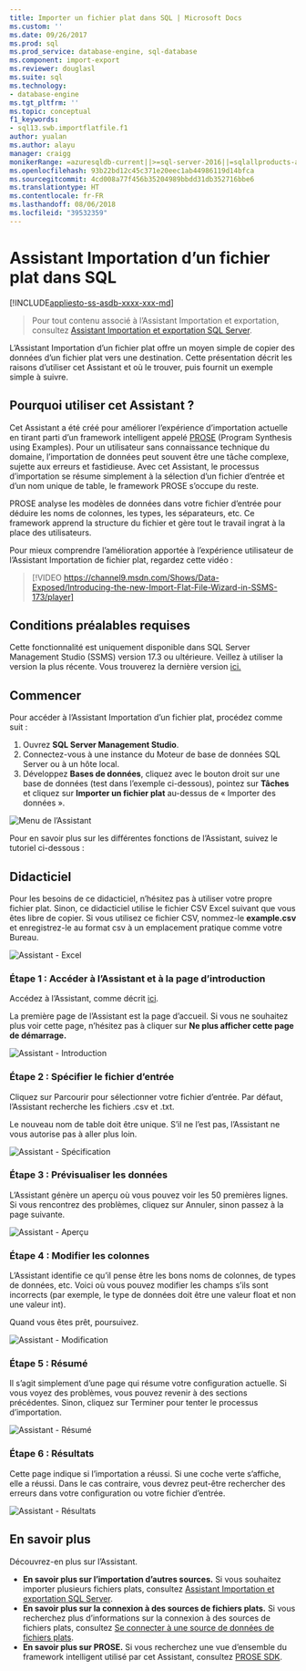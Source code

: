 ```yaml
---
title: Importer un fichier plat dans SQL | Microsoft Docs
ms.custom: ''
ms.date: 09/26/2017
ms.prod: sql
ms.prod_service: database-engine, sql-database
ms.component: import-export
ms.reviewer: douglasl
ms.suite: sql
ms.technology:
- database-engine
ms.tgt_pltfrm: ''
ms.topic: conceptual
f1_keywords:
- sql13.swb.importflatfile.f1
author: yualan
ms.author: alayu
manager: craigg
monikerRange: =azuresqldb-current||>=sql-server-2016||=sqlallproducts-allversions||>=sql-server-linux-2017
ms.openlocfilehash: 93b22bd12c45c371e20eec1ab44986119d14bfca
ms.sourcegitcommit: 4cd008a77f456b35204989bbdd31db352716bbe6
ms.translationtype: HT
ms.contentlocale: fr-FR
ms.lasthandoff: 08/06/2018
ms.locfileid: "39532359"
---
```

# <a name="import-flat-file-to-sql-wizard"></a>Assistant Importation d’un fichier plat dans SQL
[!INCLUDE[appliesto-ss-asdb-xxxx-xxx-md](../../includes/appliesto-ss-asdb-xxxx-xxx-md.md)]
> Pour tout contenu associé à l’Assistant Importation et exportation, consultez [Assistant Importation et exportation SQL Server](https://docs.microsoft.com/sql/integration-services/import-export-data/import-and-export-data-with-the-sql-server-import-and-export-wizard).

L’Assistant Importation d’un fichier plat offre un moyen simple de copier des données d’un fichier plat vers une destination. Cette présentation décrit les raisons d’utiliser cet Assistant et où le trouver, puis fournit un exemple simple à suivre.

## <a name="why-would-i-use-this-wizard"></a>Pourquoi utiliser cet Assistant ?
Cet Assistant a été créé pour améliorer l’expérience d’importation actuelle en tirant parti d’un framework intelligent appelé [PROSE](https://microsoft.github.io/prose/) (Program Synthesis using Examples). Pour un utilisateur sans connaissance technique du domaine, l’importation de données peut souvent être une tâche complexe, sujette aux erreurs et fastidieuse. Avec cet Assistant, le processus d’importation se résume simplement à la sélection d’un fichier d’entrée et d’un nom unique de table, le framework PROSE s’occupe du reste.

PROSE analyse les modèles de données dans votre fichier d’entrée pour déduire les noms de colonnes, les types, les séparateurs, etc. Ce framework apprend la structure du fichier et gère tout le travail ingrat à la place des utilisateurs.

Pour mieux comprendre l’amélioration apportée à l’expérience utilisateur de l’Assistant Importation de fichier plat, regardez cette vidéo :

> [!VIDEO https://channel9.msdn.com/Shows/Data-Exposed/Introducing-the-new-Import-Flat-File-Wizard-in-SSMS-173/player]

## <a name="prerequisites"></a>Conditions préalables requises
Cette fonctionnalité est uniquement disponible dans SQL Server Management Studio (SSMS) version 17.3 ou ultérieure. Veillez à utiliser la version la plus récente. Vous trouverez la dernière version [ici.](https://docs.microsoft.com/sql/ssms/download-sql-server-management-studio-ssms)
 
## <a id="started"></a>Commencer
Pour accéder à l’Assistant Importation d’un fichier plat, procédez comme suit :

1. Ouvrez **SQL Server Management Studio**.
2. Connectez-vous à une instance du Moteur de base de données SQL Server ou à un hôte local.
3. Développez **Bases de données**, cliquez avec le bouton droit sur une base de données (test dans l’exemple ci-dessous), pointez sur **Tâches** et cliquez sur **Importer un fichier plat** au-dessus de « Importer des données ».

![Menu de l’Assistant](media/import-flat-file-wizard/importffmenu.png)

Pour en savoir plus sur les différentes fonctions de l’Assistant, suivez le tutoriel ci-dessous :

## <a name="tutorial"></a>Didacticiel
Pour les besoins de ce didacticiel, n’hésitez pas à utiliser votre propre fichier plat. Sinon, ce didacticiel utilise le fichier CSV Excel suivant que vous êtes libre de copier. Si vous utilisez ce fichier CSV, nommez-le **example.csv** et enregistrez-le au format csv à un emplacement pratique comme votre Bureau.

![Assistant - Excel](media/import-flat-file-wizard/importffexample.png)

### <a name="step-1-access-wizard-and-intro-page"></a>Étape 1 : Accéder à l’Assistant et à la page d’introduction
Accédez à l’Assistant, comme décrit [ici](#started).

La première page de l’Assistant est la page d’accueil. Si vous ne souhaitez plus voir cette page, n’hésitez pas à cliquer sur **Ne plus afficher cette page de démarrage.**

![Assistant - Introduction](media/import-flat-file-wizard/importffintro.png)

### <a name="step-2-specify-input-file"></a>Étape 2 : Spécifier le fichier d’entrée
Cliquez sur Parcourir pour sélectionner votre fichier d’entrée. Par défaut, l’Assistant recherche les fichiers .csv et .txt. 

Le nouveau nom de table doit être unique. S’il ne l’est pas, l’Assistant ne vous autorise pas à aller plus loin.

![Assistant - Spécification](media/import-flat-file-wizard/importffspecify.png)

### <a name="step-3-preview-data"></a>Étape 3 : Prévisualiser les données
L’Assistant génère un aperçu où vous pouvez voir les 50 premières lignes. Si vous rencontrez des problèmes, cliquez sur Annuler, sinon passez à la page suivante.

![Assistant - Aperçu](media/import-flat-file-wizard/importffpreview.png)

### <a name="step-4-modify-columns"></a>Étape 4 : Modifier les colonnes
L’Assistant identifie ce qu’il pense être les bons noms de colonnes, de types de données, etc. Voici où vous pouvez modifier les champs s’ils sont incorrects (par exemple, le type de données doit être une valeur float et non une valeur int).

Quand vous êtes prêt, poursuivez.

![Assistant - Modification](media/import-flat-file-wizard/importffmodify.png)

### <a name="step-5-summary"></a>Étape 5 : Résumé
Il s’agit simplement d’une page qui résume votre configuration actuelle. Si vous voyez des problèmes, vous pouvez revenir à des sections précédentes. Sinon, cliquez sur Terminer pour tenter le processus d’importation.

![Assistant - Résumé](media/import-flat-file-wizard/importffsummary.png)

### <a name="step-6-results"></a>Étape 6 : Résultats
Cette page indique si l’importation a réussi. Si une coche verte s’affiche, elle a réussi. Dans le cas contraire, vous devrez peut-être rechercher des erreurs dans votre configuration ou votre fichier d’entrée.

![Assistant - Résultats](media/import-flat-file-wizard/importffresults.png)

## <a name="learn-more"></a>En savoir plus

Découvrez-en plus sur l’Assistant.
 
- **En savoir plus sur l’importation d’autres sources.** Si vous souhaitez importer plusieurs fichiers plats, consultez [Assistant Importation et exportation SQL Server](https://docs.microsoft.com/sql/integration-services/import-export-data/import-and-export-data-with-the-sql-server-import-and-export-wizard).
- **En savoir plus sur la connexion à des sources de fichiers plats.** Si vous recherchez plus d’informations sur la connexion à des sources de fichiers plats, consultez [Se connecter à une source de données de fichiers plats](https://docs.microsoft.com/sql/integration-services/import-export-data/connect-to-a-flat-file-data-source-sql-server-import-and-export-wizard).
- **En savoir plus sur PROSE.** Si vous recherchez une vue d’ensemble du framework intelligent utilisé par cet Assistant, consultez [PROSE SDK](https://microsoft.github.io/prose/).

